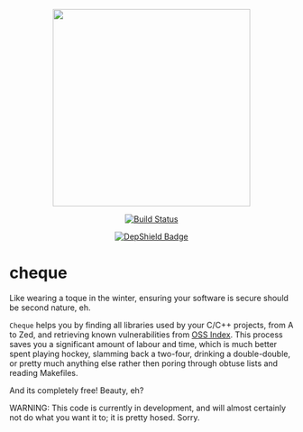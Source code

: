 <p align="center">
    <img src="https://github.com/sonatype-nexus-community/cheque/blob/master/docs/images/cheque.png" width="350"/>
</p>
<p align="center">
    <a href="https://travis-ci.org/sonatype-nexus-community/cheque"><img src="https://travis-ci.org/sonatype-nexus-community/cheque.svg?branch=master" alt="Build Status"></img></a>
</p>
<p align="center">
    <a href="https://depshield.github.io"><img src="https://depshield.sonatype.org/badges/sonatype-nexus-community/cheque/depshield.svg" alt="DepShield Badge"></img></a>
</p>

# cheque

Like wearing a toque in the winter, ensuring your software is secure should be
second nature, eh.

`Cheque` helps you by finding all libraries used by your C/C++ projects, from A to Zed,
and retrieving known vulnerabilities from [OSS Index](https://ossindex.sonatype.org/).
This process saves you a significant amount of labour and time, which is much
better spent playing hockey, slamming back a two-four, drinking a double-double,
or pretty much anything else rather then poring through obtuse lists and
reading Makefiles.

And its completely free! Beauty, eh?

WARNING: This code is currently in development, and will almost certainly not
do what you want it to; it is pretty hosed. Sorry.

